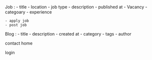 Job :
    - title
    - location
    - job type
    - description
    - published at
    - Vacancy
    - categoary
    - experience 

    - apply job
    - post job

Blog : 
    - title
    - description 
    - created at
    - category 
    - tags 
    - author

contact
home

login
